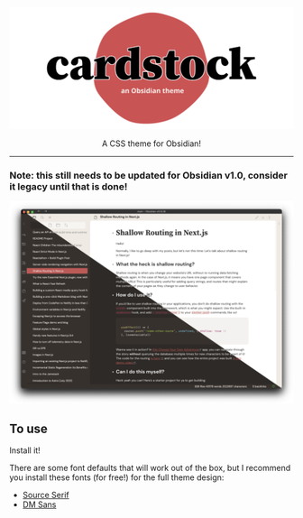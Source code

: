 ![cardstock](logo.svg)

<p align="center">
  A CSS theme for Obsidian!
</p>

---

### Note: this still needs to be updated for Obsidian v1.0, consider it legacy until that is done!

![screenshot](screenshot.png)

## To use

Install it!

There are some font defaults that will work out of the box, but I recommend you install these fonts (for free!) for the full theme design:

- [Source Serif](https://fonts.google.com/specimen/Source+Serif+4)
- [DM Sans](https://fonts.google.com/specimen/DM+Sans)
